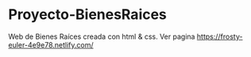 # Proyecto-BienesRaices
Web de Bienes Raíces creada con html & css.
Ver pagina https://frosty-euler-4e9e78.netlify.com/
